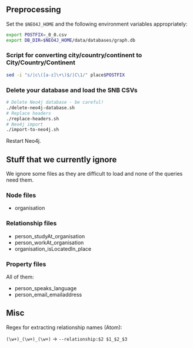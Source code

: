 ## Preprocessing

Set the `$NEO4J_HOME` and the following environment variables appropriately:

```bash
export POSTFIX=_0_0.csv
export DB_DIR=$NEO4J_HOME/data/databases/graph.db
```

### Script for converting city/country/continent to City/Country/Continent

```bash
sed -i "s/|c\([a-z]\+\)$/|C\1/" place$POSTFIX
```

### Delete your database and load the SNB CSVs

```bash
# Delete Neo4j database - be careful!
./delete-neo4j-database.sh
# Replace headers
./replace-headers.sh
# Neo4j import
./import-to-neo4j.sh
```

Restart Neo4j.

## Stuff that we currently ignore

We ignore some files as they are difficult to load and none of the queries need them.

### Node files

* organisation

### Relationship files

* person_studyAt_organisation
* person_workAt_organisation
* organisation_isLocatedIn_place

### Property files

All of them:

* person_speaks_language
* person_email_emailaddress

## Misc

Regex for extracting relationship names (Atom):

`(\w+)_(\w+)_(\w+)` -> `--relationship:$2 $1_$2_$3`
